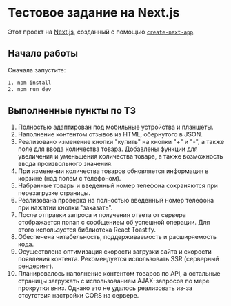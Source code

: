 # Тестовое задание на Next.js

Этот проект на [Next.js](https://nextjs.org/), созданный с помощью [`create-next-app`](https://github.com/vercel/next.js/tree/canary/packages/create-next-app).

## Начало работы

Сначала запустите:

```bash
1. npm install
2. npm run dev
```


## Выполненные пункты по ТЗ

1. Полностью адаптирован под мобильные устройства и планшеты.
2. Наполнение контентом отзывов из HTML, обернутого в JSON.
3. Реализовано изменение кнопки "купить" на кнопки "+" и "-", а также поле для ввода количества товара. Добавлены функции для увеличения и уменьшения количества товара, а также возможность ввода произвольного значения.
4. При изменении количества товаров обновляется информация в корзине (над полем с телефоном).
5. Набранные товары и введенный номер телефона сохраняются при перезагрузке страницы.
6. Реализована проверка на полностью введенный номер телефона при нажатии кнопки "заказать".
7. После отправки запроса и получения ответа от сервера отображается попап с сообщением об успешной операции. Для этого используется библиотека React Toastify.
8. Обеспечена читабельность, поддерживаемость и расширяемость кода.
9. Осуществлена оптимизация скорости загрузки сайта и скорости появления контента. Рекомендуется использовать SSR (серверный рендеринг).
10. Планировалось наполнение контентом товаров по API, а остальные страницы загружать с использованием AJAX-запросов по мере прокрутки вниз. Однако это не удалось реализовать из-за отсутствия настройки CORS на сервере.
